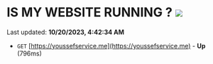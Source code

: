 # IS MY WEBSITE RUNNING ? [![](https://img.shields.io/static/v1?label=Sponsor&message=%E2%9D%A4&logo=GitHub&color=%23fe8e86)](https://github.com/sponsors/<username>)

Last updated: **10/20/2023, 4:42:34 AM**

- `GET` [https://youssefservice.me](https://youssefservice.me) - **Up** (796ms)
